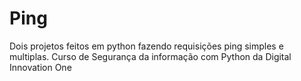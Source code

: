 # Ping
Dois projetos feitos  em python fazendo requisições ping simples e multiplas.
Curso de Segurança da informação com Python da Digital Innovation One
